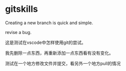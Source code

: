 # gitskills
Creating a new branch is quick and simple.

revise a bug.

这是测试在vscode中怎样使用git的尝试。

我先删除一点东西，再重新添加一点东西看有没有变化。

测试在一个地方修改文件并提交，看另外一个地方pull的情况
